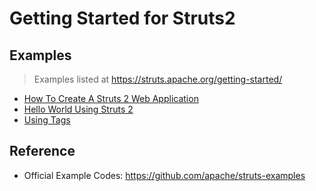 # Getting Started for Struts2

## Examples

> Examples listed at https://struts.apache.org/getting-started/ 

* [How To Create A Struts 2 Web Application](/basic-struts)
* [Hello World Using Struts 2](/hello-world)
* [Using Tags](/using-tags)

## Reference

* Official Example Codes: https://github.com/apache/struts-examples
